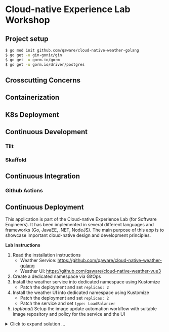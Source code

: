 # Cloud-native Experience Lab Workshop

## Project setup

```bash
$ go mod init github.com/qaware/cloud-native-weather-golang 
$ go get -u gin-gonic/gin
$ go get -u gorm.io/gorm
$ go get -u gorm.io/driver/postgres
```

## Crosscutting Concerns

## Containerization

## K8s Deployment

## Continuous Development

### Tilt

### Skaffold

## Continuous Integration

### Github Actions

## Continuous Deployment

This application is part of the Cloud-native Experience Lab (for Software Engineers). It has been implemented 
in several different languages and frameworks (Go, JavaEE, .NET, NodeJS). The main purpose of this app is to 
showcase important cloud-native design and development principles.

**Lab Instructions**
1. Read the installation instructions
    - Weather Service: https://github.com/qaware/cloud-native-weather-golang
    - Weather UI: https://github.com/qaware/cloud-native-weather-vue3
2. Create a dedicated namespace via GitOps
2. Install the weather service into dedicated namespace using Kustomize
    - Patch the deployment and set `replicas: 2`
3. Install the weather UI into dedicated namespace using Kustomize
    - Patch the deployment and set `replicas: 2`
    - Patch the service and set `type: LoadBalancer`
3. (_optional_) Setup the image update automation workflow with suitable image repository and policy for the service and the UI

<details>
  <summary markdown="span">Click to expand solution ...</summary>

First, create a `weather-namespace.yaml` file with the following content and add it to
the applications GitOps directory like `applications/bare/microk8s-cloudkoffer/weather-service-golang/`.
```yaml
kind: Namespace
apiVersion: v1
metadata:
    name: weather-golang
```

Next, create the relevant Flux2 resources, such as `GitRepository` and `Kustomization` for the application.
```bash
cd applications/bare/microk8s-cloudkoffer

flux create source git cloud-native-weather-golang \
    --url=https://github.com/qaware/cloud-native-weather-golang \
    --branch=main \
    --interval=5m0s \
    --export > weather-service-golang/weather-source.yaml

flux create kustomization cloud-native-weather-golang \
    --source=GitRepository/cloud-native-weather-golang \
    --path="./k8s/overlays/dev" \
    --prune=true \
    --interval=5m0s \
    --target-namespace=weather-golang \
    --export > weather-service-golang/weather-kustomization.yaml
```

The Kustomize patches need to be added manually to the `weather-kustomization.yaml`.
```yaml
  images:
    - name: cloud-native-weather-golang
      newName: ghcr.io/qaware/cloud-native-weather-golang # {"$imagepolicy": "flux-system:cloud-native-weather-golang:name"}
      newTag: 1.2.0 # {"$imagepolicy": "flux-system:cloud-native-weather-golang:tag"}
  patchesStrategicMerge:
    - apiVersion: apps/v1
      kind: Deployment
      metadata:
        name: weather-service
      spec:
        replicas: 2
```

Finally, add and configure image repository and policy for the image update automation to work.
```bash
flux create image repository cloud-native-weather-golang \
    --image=ghcr.io/qaware/cloud-native-weather-golang \
    --interval 1m0s \
    --export > weather-service-golang/weather-registry.yaml

flux create image policy cloud-native-weather-golang \
    --image-ref=cloud-native-weather-golang \
    --select-semver="1.2.x" \
    --export > weather-service-golang/weather-policy.yaml
```

</details>